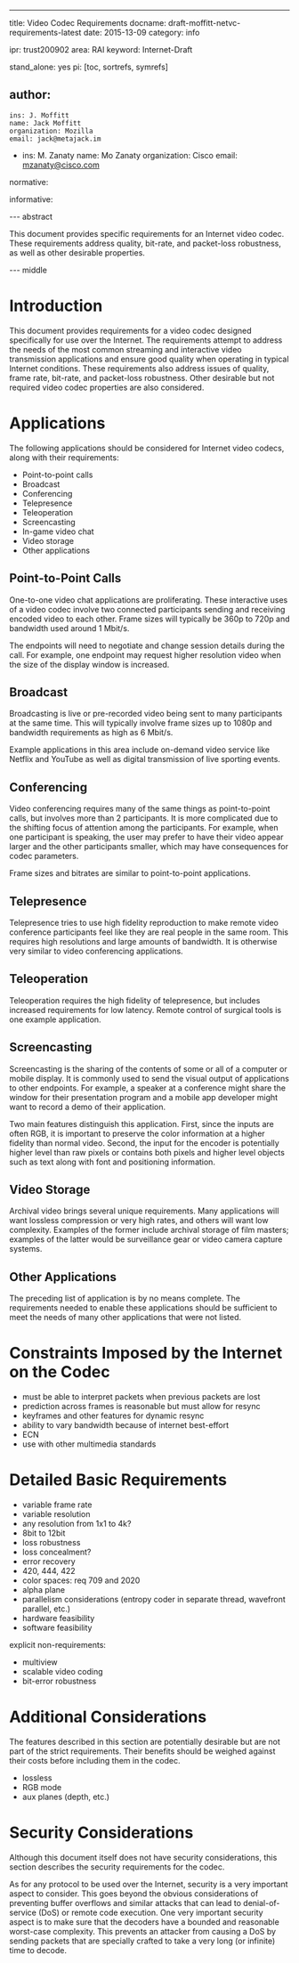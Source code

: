 ---
title: Video Codec Requirements
docname: draft-moffitt-netvc-requirements-latest
date: 2015-13-09
category: info

ipr: trust200902
area: RAI
keyword: Internet-Draft

stand_alone: yes
pi: [toc, sortrefs, symrefs]

author:
 -
    ins: J. Moffitt
    name: Jack Moffitt
    organization: Mozilla
    email: jack@metajack.im

 -
    ins: M. Zanaty
    name: Mo Zanaty
    organization: Cisco
    email: mzanaty@cisco.com


normative:


informative:


--- abstract

This document provides specific requirements for an Internet video codec.
These requirements address quality, bit-rate, and packet-loss
robustness, as well as other desirable properties.

--- middle

# Introduction

This document provides requirements for a video codec designed specifically
for use over the Internet. The requirements attempt to address the needs of
the most common streaming and interactive video transmission applications and
ensure good quality when operating in typical Internet conditions. These
requirements also address issues of quality, frame rate, bit-rate, and
packet-loss robustness. Other desirable but not required video codec
properties are also considered.
   
# Applications

The following applications should be considered for Internet video codecs,
along with their requirements:

- Point-to-point calls
- Broadcast
- Conferencing
- Telepresence
- Teleoperation
- Screencasting
- In-game video chat
- Video storage
- Other applications

## Point-to-Point Calls

One-to-one video chat applications are proliferating. These interactive uses
of a video codec involve two connected participants sending and receiving
encoded video to each other. Frame sizes will typically be 360p to 720p and
bandwidth used around 1 Mbit/s.

The endpoints will need to negotiate and change session details during the
call. For example, one endpoint may request higher resolution video when the
size of the display window is increased.

## Broadcast

Broadcasting is live or pre-recorded video being sent to many participants at
the same time. This will typically involve frame sizes up to 1080p and
bandwidth requirements as high as 6 Mbit/s.

Example applications in this area include on-demand video service like Netflix
and YouTube as well as digital transmission of live sporting events.

## Conferencing

Video conferencing requires many of the same things as point-to-point calls,
but involves more than 2 participants. It is more complicated due to the
shifting focus of attention among the participants. For example, when one
participant is speaking, the user may prefer to have their video appear larger
and the other participants smaller, which may have consequences for codec
parameters.

Frame sizes and bitrates are similar to point-to-point applications.

## Telepresence

Telepresence tries to use high fidelity reproduction to make remote video
conference participants feel like they are real people in the same room. This
requires high resolutions and large amounts of bandwidth. It is otherwise very
similar to video conferencing applications.

## Teleoperation

Teleoperation requires the high fidelity of telepresence, but includes
increased requirements for low latency. Remote control of surgical tools is
one example application.

## Screencasting

Screencasting is the sharing of the contents of some or all of a computer or
mobile display. It is commonly used to send the visual output of applications
to other endpoints. For example, a speaker at a conference might share the
window for their presentation program and a mobile app developer might want to
record a demo of their application.

Two main features distinguish this application. First, since the inputs are
often RGB, it is important to preserve the color information at a higher
fidelity than normal video. Second, the input for the encoder is potentially
higher level than raw pixels or contains both pixels and higher level objects
such as text along with font and positioning information.

## Video Storage

Archival video brings several unique requirements. Many applications will want
lossless compression or very high rates, and others will want low
complexity. Examples of the former include archival storage of film masters;
examples of the latter would be surveillance gear or video camera capture
systems.

## Other Applications

The preceding list of application is by no means complete. The requirements
needed to enable these applications should be sufficient to meet the needs of
many other applications that were not listed.

# Constraints Imposed by the Internet on the Codec

- must be able to interpret packets when previous packets are lost
- prediction across frames is reasonable but must allow for resync
- keyframes and other features for dynamic resync
- ability to vary bandwidth because of internet best-effort
- ECN
- use with other multimedia standards

# Detailed Basic Requirements

- variable frame rate
- variable resolution
- any resolution from 1x1 to 4k?
- 8bit to 12bit
- loss robustness
- loss concealment?
- error recovery
- 420, 444, 422
- color spaces: req 709 and 2020
- alpha plane
- parallelism considerations (entropy coder in separate thread, wavefront
  parallel, etc.)
- hardware feasibility
- software feasibility

explicit non-requirements:

- multiview
- scalable video coding
- bit-error robustness


# Additional Considerations

The features described in this section are potentially desirable but are not
part of the strict requirements. Their benefits should be weighed against
their costs before including them in the codec.

- lossless
- RGB mode
- aux planes (depth, etc.)

# Security Considerations

Although this document itself does not have security considerations, this
section describes the security requirements for the codec.

As for any protocol to be used over the Internet, security is a very important
aspect to consider.  This goes beyond the obvious considerations of preventing
buffer overflows and similar attacks that can lead to denial-of-service (DoS)
or remote code execution.  One very important security aspect is to make sure
that the decoders have a bounded and reasonable worst-case complexity.  This
prevents an attacker from causing a DoS by sending packets that are specially
crafted to take a very long (or infinite) time to decode.
